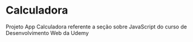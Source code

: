 # Calculadora
  Projeto App Calculadora referente a seção sobre JavaScript do curso de Desenvolvimento Web da Udemy
